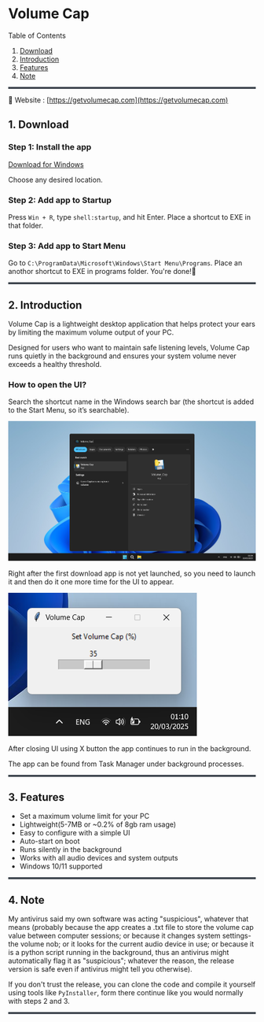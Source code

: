 # Volume Cap

Table of Contents
1. [Download](#1-download)
2. [Introduction](#2-introduction)
3. [Features](#3-features)
4. [Note](#4-note) 

<hr style="height:4px; background-color:#3d444d; border:none;" />

🏡 Website : [https://getvolumecap.com](https://getvolumecap.com)

## 1. Download

### Step 1: Install the app
[Download for Windows](https://github.com/Schefkin/Volume-Cap/releases/download/v1.0.0/Volume_Cap.exe)

Choose any desired location.


### Step 2: Add app to Startup
Press `Win + R`, type `shell:startup`, and hit Enter.
Place a shortcut to EXE in that folder.

### Step 3: Add app to Start Menu
Go to `C:\ProgramData\Microsoft\Windows\Start Menu\Programs`. Place an anothor shortcut to EXE in programs folder. You're done!🎉

<hr style="height:4px; background-color:#3d444d; border:none;" />

## 2. Introduction
Volume Cap is a lightweight desktop application that helps protect your ears by limiting the maximum volume output of your PC. 

Designed for users who want to maintain safe listening levels, Volume Cap runs quietly in the background and ensures your system volume never exceeds a healthy threshold.

### How to open the UI?
Search the shortcut name in the Windows search bar (the shortcut is added to the Start Menu, so it’s searchable). 

![Image couldn't load](imgs/Screenshot%202025-03-20%20010959.png)

Right after the first download app is not yet launched, so you need to launch it and then do it one more time for the UI to appear.

![Image couldn't load](imgs/Screenshot%202025-03-20%20011025.png)

After closing UI using X button the app continues to run in the background.

The app can be found from Task Manager under background processes.

<hr style="height:4px; background-color:#3d444d; border:none;" />

## 3. Features
- Set a maximum volume limit for your PC
- Lightweight(5-7MB or ~0.2% of 8gb ram usage)
- Easy to configure with a simple UI
- Auto-start on boot
- Runs silently in the background
- Works with all audio devices and system outputs
- Windows 10/11 supported

<hr style="height:4px; background-color:#3d444d; border:none;" />

## 4. Note
My antivirus said my own software was acting "suspicious", whatever that means (probably because the app creates a .txt file to store the volume cap value between computer sessions; or because it changes system settings-the volume nob; or it looks for the current audio device in use; or because it is a python script running in the background, thus an antivirus might automatically flag it as "suspicious"; whatever the reason, the release version is safe even if antivirus might tell you otherwise). 

If you don't trust the release, you can clone the code and compile it yourself using tools like `PyInstaller`, form  there continue like you would normally with steps 2 and 3.

<hr style="height:4px; background-color:#3d444d; border:none;" />
